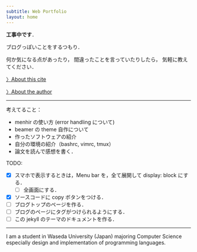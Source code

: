 ```yaml
---
subtitle: Web Portfolio
layout: home
---
```


**工事中です**．

ブログっぽいことをするつもり．

何か気になる点があったり，
間違ったことを言っていたりしたら，
気軽に教えてください．

[〉About this cite](about)

[〉About the author](about_author)

---

考えてること：

- menhir の使い方 (error handling について)
- beamer の theme 自作について
- 作ったソフトウェアの紹介
- 自分の環境の紹介（bashrc, vimrc, tmux）
- 論文を読んで感想を書く．

TODO:

- [x] スマホで表示するときは，Menu bar を，全て展開して display: block にする．
  - [ ] 全画面にする．
- [x] ソースコードに copy ボタンをつける．
- [ ] ブログトップのページを作る．
- [ ] ブログのページにタグがつけられるようにする．
- [ ] この jekyll のテーマのドキュメントを作る．

---

I am a student in Waseda University (Japan) majoring Computer Science
especially design and implementation of programming languages.

